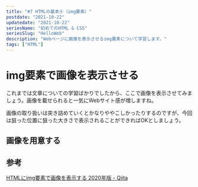 ```yaml
---
title: "#7 HTMLの基本④（img要素）"
postdate: "2021-10-22"
updatedate: "2021-10-22"
seriesName: "初めてのHTML & CSS"
seriesSlug: "HelloWeb"
description: "Webページに画像を表示させるimg要素について学習します。"
tags: ["HTML"]
---
```


# img要素で画像を表示させる

これまでは文章についての学習ばかりでしたから、ここで画像を表示させてみましょう。画像を載せられると一気にWebサイト感が増しますね。

画像の取り扱いは突き詰めていくとかなりややこしかったりするのですが、今回は狙った位置に狙った大きさで表示されることができればOKとしましょう。

## 画像を用意する


## 参考

[HTMLにimg要素で画像を表示する 2020年版 - Qiita](https://qiita.com/hibikikudo/items/853aafe32ad7900712c8)